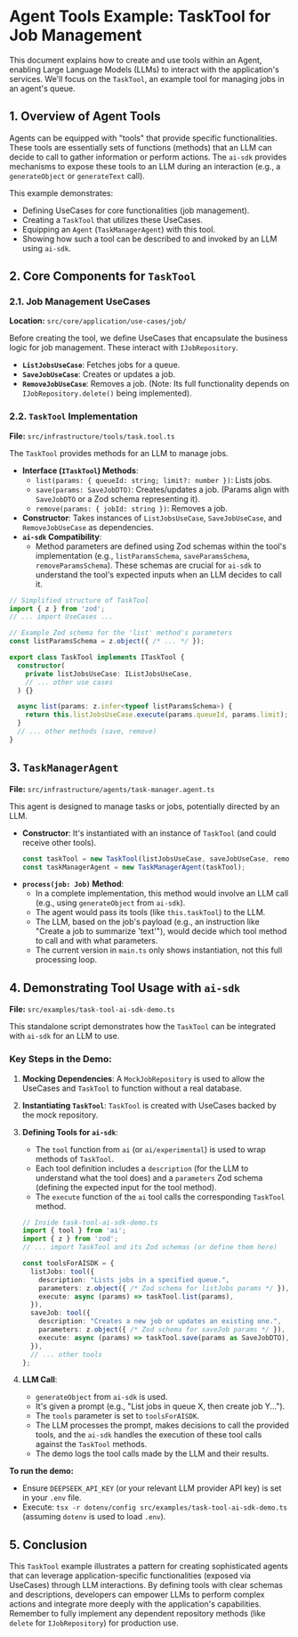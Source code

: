 # Agent Tools Example: TaskTool for Job Management

This document explains how to create and use tools within an Agent, enabling Large Language Models (LLMs) to interact with the application's services. We'll focus on the `TaskTool`, an example tool for managing jobs in an agent's queue.

## 1. Overview of Agent Tools

Agents can be equipped with "tools" that provide specific functionalities. These tools are essentially sets of functions (methods) that an LLM can decide to call to gather information or perform actions. The `ai-sdk` provides mechanisms to expose these tools to an LLM during an interaction (e.g., a `generateObject` or `generateText` call).

This example demonstrates:
- Defining UseCases for core functionalities (job management).
- Creating a `TaskTool` that utilizes these UseCases.
- Equipping an `Agent` (`TaskManagerAgent`) with this tool.
- Showing how such a tool can be described to and invoked by an LLM using `ai-sdk`.

## 2. Core Components for `TaskTool`

### 2.1. Job Management UseCases

**Location:** `src/core/application/use-cases/job/`

Before creating the tool, we define UseCases that encapsulate the business logic for job management. These interact with `IJobRepository`.
-   **`ListJobsUseCase`**: Fetches jobs for a queue.
-   **`SaveJobUseCase`**: Creates or updates a job.
-   **`RemoveJobUseCase`**: Removes a job. (Note: Its full functionality depends on `IJobRepository.delete()` being implemented).

### 2.2. `TaskTool` Implementation

**File:** `src/infrastructure/tools/task.tool.ts`

The `TaskTool` provides methods for an LLM to manage jobs.

-   **Interface (`ITaskTool`) Methods**:
    -   `list(params: { queueId: string; limit?: number })`: Lists jobs.
    -   `save(params: SaveJobDTO)`: Creates/updates a job. (Params align with `SaveJobDTO` or a Zod schema representing it).
    -   `remove(params: { jobId: string })`: Removes a job.
-   **Constructor**: Takes instances of `ListJobsUseCase`, `SaveJobUseCase`, and `RemoveJobUseCase` as dependencies.
-   **`ai-sdk` Compatibility**:
    -   Method parameters are defined using Zod schemas within the tool's implementation (e.g., `listParamsSchema`, `saveParamsSchema`, `removeParamsSchema`). These schemas are crucial for `ai-sdk` to understand the tool's expected inputs when an LLM decides to call it.

```typescript
// Simplified structure of TaskTool
import { z } from 'zod';
// ... import UseCases ...

// Example Zod schema for the 'list' method's parameters
const listParamsSchema = z.object({ /* ... */ });

export class TaskTool implements ITaskTool {
  constructor(
    private listJobsUseCase: IListJobsUseCase,
    // ... other use cases
  ) {}

  async list(params: z.infer<typeof listParamsSchema>) {
    return this.listJobsUseCase.execute(params.queueId, params.limit);
  }
  // ... other methods (save, remove)
}
```

## 3. `TaskManagerAgent`

**File:** `src/infrastructure/agents/task-manager.agent.ts`

This agent is designed to manage tasks or jobs, potentially directed by an LLM.

-   **Constructor**: It's instantiated with an instance of `TaskTool` (and could receive other tools).
    ```typescript
    const taskTool = new TaskTool(listJobsUseCase, saveJobUseCase, removeJobUseCase);
    const taskManagerAgent = new TaskManagerAgent(taskTool);
    ```
-   **`process(job: Job)` Method**:
    -   In a complete implementation, this method would involve an LLM call (e.g., using `generateObject` from `ai-sdk`).
    -   The agent would pass its tools (like `this.taskTool`) to the LLM.
    -   The LLM, based on the job's payload (e.g., an instruction like "Create a job to summarize 'text'"), would decide which tool method to call and with what parameters.
    -   The current version in `main.ts` only shows instantiation, not this full processing loop.

## 4. Demonstrating Tool Usage with `ai-sdk`

**File:** `src/examples/task-tool-ai-sdk-demo.ts`

This standalone script demonstrates how the `TaskTool` can be integrated with `ai-sdk` for an LLM to use.

### Key Steps in the Demo:

1.  **Mocking Dependencies**: A `MockJobRepository` is used to allow the UseCases and `TaskTool` to function without a real database.
2.  **Instantiating `TaskTool`**: `TaskTool` is created with UseCases backed by the mock repository.
3.  **Defining Tools for `ai-sdk`**:
    -   The `tool` function from `ai` (or `ai/experimental`) is used to wrap methods of `TaskTool`.
    -   Each tool definition includes a `description` (for the LLM to understand what the tool does) and a `parameters` Zod schema (defining the expected input for the tool method).
    -   The `execute` function of the `ai` tool calls the corresponding `TaskTool` method.

    ```typescript
    // Inside task-tool-ai-sdk-demo.ts
    import { tool } from 'ai';
    import { z } from 'zod';
    // ... import TaskTool and its Zod schemas (or define them here)

    const toolsForAISDK = {
      listJobs: tool({
        description: "Lists jobs in a specified queue.",
        parameters: z.object({ /* Zod schema for listJobs params */ }),
        execute: async (params) => taskTool.list(params),
      }),
      saveJob: tool({
        description: "Creates a new job or updates an existing one.",
        parameters: z.object({ /* Zod schema for saveJob params */ }),
        execute: async (params) => taskTool.save(params as SaveJobDTO),
      }),
      // ... other tools
    };
    ```

4.  **LLM Call**:
    -   `generateObject` from `ai-sdk` is used.
    -   It's given a prompt (e.g., "List jobs in queue X, then create job Y...").
    -   The `tools` parameter is set to `toolsForAISDK`.
    -   The LLM processes the prompt, makes decisions to call the provided tools, and the `ai-sdk` handles the execution of these tool calls against the `TaskTool` methods.
    -   The demo logs the tool calls made by the LLM and their results.

**To run the demo:**
- Ensure `DEEPSEEK_API_KEY` (or your relevant LLM provider API key) is set in your `.env` file.
- Execute: `tsx -r dotenv/config src/examples/task-tool-ai-sdk-demo.ts` (assuming `dotenv` is used to load `.env`).

## 5. Conclusion

This `TaskTool` example illustrates a pattern for creating sophisticated agents that can leverage application-specific functionalities (exposed via UseCases) through LLM interactions. By defining tools with clear schemas and descriptions, developers can empower LLMs to perform complex actions and integrate more deeply with the application's capabilities. Remember to fully implement any dependent repository methods (like `delete` for `IJobRepository`) for production use.
